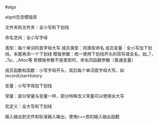 #algs

algstl包含模版库

文件夹和文件夹：全小写和下划线

命名空间：全小写字母

类型：每个单词的首字母大写
成员类型：同类型命名
成员变量：全小写加下划线，末尾再添一个下划线
模版参数：统一使用下划线开头的简写或全名，如\_T，\_Tp，\_Alloc等
若模板参数不是类型时，命名同函数参数（普通变量）

成员函数和函数：小写字母开头，其后每个单词首字母大写，如recordUserHistory

变量：小写字母加下划线

常量：部分常量与变量一样，部分特殊含义常量可以使用全大写

宏定义：全大写和下划线

输入输出到文件和标准输入输出，使用c++库的输入输出函数
